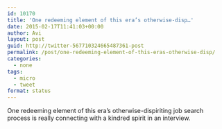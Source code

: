 ```yaml
---
id: 10170
title: 'One redeeming element of this era’s otherwise-disp…'
date: 2015-02-17T11:41:03+00:00
author: Avi
layout: post
guid: http://twitter-567710324665487361-post
permalink: /post/one-redeeming-element-of-this-eras-otherwise-disp/
categories:
  - none
tags:
  - micro
  - tweet
format: status
---
```

One redeeming element of this era’s otherwise-dispiriting job search process is really connecting with a kindred spirit in an interview.